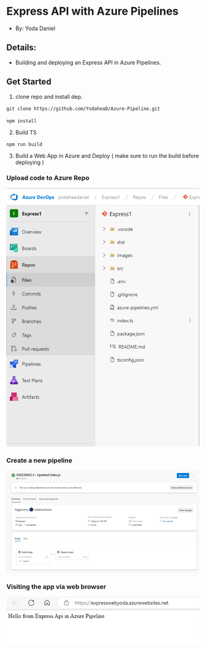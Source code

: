 # Express API with Azure Pipelines
- By: Yoda Daniel

## Details:

- Building and deploying an Express API in Azure Pipelines.


## Get Started 

1) clone repo and install dep.
```
git clone https://github.com/YodaheaD/Azure-Pipeline.git

npm install
```

2) Build TS 

```
npm run build
```

3) Build a Web App in Azure and Deploy 
( make sure to run the build before deploying )


### Upload code to Azure Repo

![Images3](/images/Azure-Build-App.png)


### Create a new pipeline

![Images3](/images/DeployToApp.png)


### Visiting the app via web browser

![Images1](/images/Proof-BasePage.png)


 
